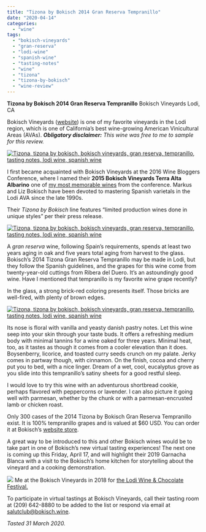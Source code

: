 ```yaml
---
title: "Tizona by Bokisch 2014 Gran Reserva Tempranillo"
date: "2020-04-14"
categories:
  - "wine"
tags:
  - "bokisch-vineyards"
  - "gran-reserva"
  - "lodi-wine"
  - "spanish-wine"
  - "tasting-notes"
  - "wine"
  - "tizona"
  - "tizona-by-bokisch"
  - "wine-review"
---
```


**Tizona by Bokisch 2014 Gran Reserva Tempranillo** Bokisch Vineyards Lodi, CA

Bokisch Vineyards ([website](https://www.bokischvineyards.com/)) is one of my favorite vineyards in the Lodi region, which is one of California’s best wine-growing American Vinicultural Areas (AVAs). **_Obligatory disclaimer:_** _This wine was free to me to sample for this review._

[![Tizona, tizona by bokisch, bokisch vineyards, gran reserva, tempranillo, tasting notes, lodi wine, spanish wine](https://thegourmez-wpmedia.s3.amazonaws.com/2020/04/Tizona-004-500x375.jpg)](https://thegourmez-wpmedia.s3.amazonaws.com/2020/04/Tizona-004.jpg)

I first became acquainted with Bokisch Vineyards at the 2016 Wine Bloggers Conference, where I named their **2015 Bokisch Vineyards Terra Alta Albarino** one of [my most memorable wines](https://thegourmez.com/2016/09/02/most-memorable-wines-from-the-2016-wine-bloggers-conference-part-1/) from the conference. Markus and Liz Bokisch have been devoted to mastering Spanish varietals in the Lodi AVA since the late 1990s.

Their _Tizona by Bokisch_ line features “limited production wines done in unique styles” per their press release.

[![Tizona, tizona by bokisch, bokisch vineyards, gran reserva, tempranillo, tasting notes, lodi wine, spanish wine](https://thegourmez-wpmedia.s3.amazonaws.com/2020/04/Tizona-005-375x500.jpg)](https://thegourmez-wpmedia.s3.amazonaws.com/2020/04/Tizona-005.jpg)

A _gran reserva_ wine, following Spain’s requirements, spends at least two years aging in oak and five years total aging from harvest to the glass. Bokisch’s 2014 Tizona Gran Reserva Tempranillo may be made in Lodi, but they follow the Spanish guidelines, and the grapes for this wine come from twenty-year-old cuttings from Ribera del Duero. It’s an astoundingly good wine. Have I mentioned that tempranillo is my favorite wine grape recently?

In the glass, a strong brick-red coloring presents itself. Those bricks are well-fired, with plenty of brown edges.

[![Tizona, tizona by bokisch, bokisch vineyards, gran reserva, tempranillo, tasting notes, lodi wine, spanish wine](https://thegourmez-wpmedia.s3.amazonaws.com/2020/04/Tizona-006-500x481.jpg)](https://thegourmez-wpmedia.s3.amazonaws.com/2020/04/Tizona-006.jpg)

Its nose is floral with vanilla and yeasty danish pastry notes. Let this wine seep into your skin through your taste buds. It offers a refreshing medium body with minimal tannins for a wine oaked for three years. Minimal heat, too, as it tastes as though it comes from a cooler elevation than it does. Boysenberry, licorice, and toasted curry seeds crunch on my palate. Jerky comes in partway though, with cinnamon. On the finish, cocoa and cherry put you to bed, with a nice linger. Dream of a wet, cool, eucalyptus grove as you slide into this tempranillo’s satiny sheets for a good restful sleep.

I would love to try this wine with an adventurous shortbread cookie, perhaps flavored with peppercorns or lavender. I can also picture it going well with parmesan, whether by the chunk or with a parmesan-encrusted lamb or chicken roast.

Only 300 cases of the 2014 Tizona by Bokisch Gran Reserva Tempranillo exist. It is 100% tempranillo grapes and is valued at $60 USD. You can order it at Bokisch’s [website store](https://www.bokischvineyards.com/Shop-Wines/Gran-Reserva).

A great way to be introduced to this and other Bokisch wines would be to take part in one of Bokisch’s new virtual tasting experiences! The next one is coming up this Friday, April 17, and will highlight their 2019 Garnacha Blanca with a visit to the Bokisch’s home kitchen for storytelling about the vineyard and a cooking demonstration.




<div class="caption">

[![](http://s3.amazonaws.com/thegourmez-wpmedia/2018/09/IMG_20180210_152153_425.jpg)](https://thegourmez.com/2019/01/03/lodi-wine-and-chocolate-festival-february/) Me at the Bokisch Vineyards in 2018 for [the Lodi Wine & Chocolate Festival.](https://thegourmez.com/2019/01/03/lodi-wine-and-chocolate-festival-february/)</div>


To participate in virtual tastings at Bokisch Vineyards, call their tasting room at (209) 642-8880 to be added to the list or respond via email at [salutclub@bokisch.wine](mailto:salutclub@bokisch.wine).

_Tasted 31 March 2020._
